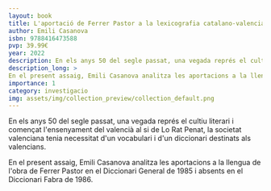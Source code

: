 ```yaml
---
layout: book
title: L'aportació de Ferrer Pastor a la lexicografia catalano-valenciana
author: Emili Casanova
isbn: 9788416473588
pvp: 39.99€
year: 2022
description: En els anys 50 del segle passat, una vegada représ el cultiu literari i començat l'ensenyament del valencià al si de Lo Rat Penat, la societat valenciana tenia necessitat d'un vocabulari i d'un diccionari destinats als valencians.
description_long: >
En el present assaig, Emili Casanova analitza les aportacions a la llengua de l'obra de Ferrer Pastor en el Diccionari General de 1985 i absents en el Diccionari Fabra de 1986.
importance: 1
category: investigacio
img: assets/img/collection_preview/collection_default.png
---
```


En els anys 50 del segle passat, una vegada représ el cultiu literari i començat l'ensenyament del valencià al si de Lo Rat Penat, la societat valenciana tenia necessitat d'un vocabulari i d'un diccionari destinats als valencians.

>
En el present assaig, Emili Casanova analitza les aportacions a la llengua de l'obra de Ferrer Pastor en el Diccionari General de 1985 i absents en el Diccionari Fabra de 1986.
